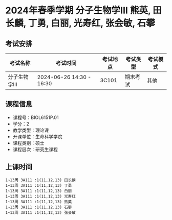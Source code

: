 # 2024年春季学期 分子生物学III 熊英, 田长麟, 丁勇, 白丽, 光寿红, 张会敏, 石攀




## 考试安排

| 考试名称 | 考试时间 | 考试地点 | 考试类型 | 考试模式 |
| -------- | -------- | -------- | -------- | -------- |
| 分子生物学III | 2024-06-26 14:30 - 16:30 | 3C101 | 期末考试 | 其他 |





## 课程信息

- 课程号：BIOL6151P.01
- 学分：2
- 教学类型：理论课
- 开课单位：生命科学学院
- 课程类别：硕士
- 课程层次：研究生课程

## 上课时间

```
1~13周 3A111 :1(11,12,13) 田长麟
1~13周 3A111 :1(11,12,13) 丁勇
1~13周 3A111 :1(11,12,13) 白丽
1~13周 3A111 :1(11,12,13) 光寿红
1~13周 3A111 :1(11,12,13) 熊英
1~13周 3A111 :1(11,12,13) 石攀
1~13周 3A111 :1(11,12,13) 张会敏
```

